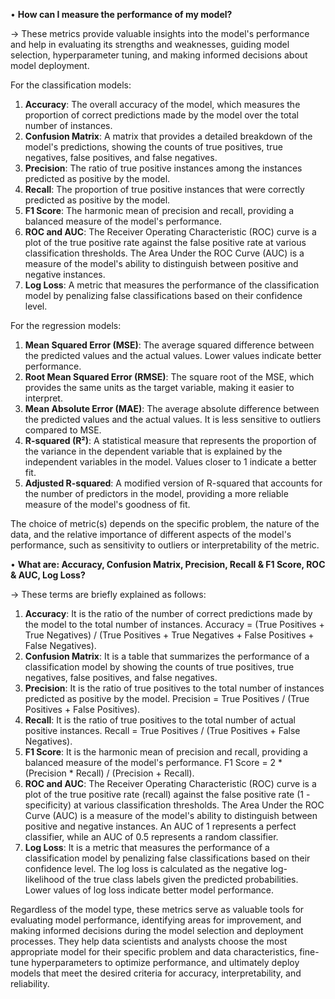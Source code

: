 •	**How can I measure the performance of my model?**

-> These metrics provide valuable insights into the model's performance and help in evaluating its strengths and weaknesses, guiding model selection, hyperparameter tuning, and making informed decisions about model deployment.

For the classification models:
1. **Accuracy**: The overall accuracy of the model, which measures the proportion of correct predictions made by the model over the total number of instances.
2. **Confusion Matrix**: A matrix that provides a detailed breakdown of the model's predictions, showing the counts of true positives, true negatives, false positives, and false negatives.
3. **Precision**: The ratio of true positive instances among the instances predicted as positive by the model.
4. **Recall**: The proportion of true positive instances that were correctly predicted as positive by the model.
5. **F1 Score**: The harmonic mean of precision and recall, providing a balanced measure of the model's performance.
6. **ROC and AUC**: The Receiver Operating Characteristic (ROC) curve is a plot of the true positive rate against the false positive rate at various classification thresholds. The Area Under the ROC Curve (AUC) is a measure of the model's ability to distinguish between positive and negative instances.
7. **Log Loss**: A metric that measures the performance of the classification model by penalizing false classifications based on their confidence level.

For the regression models:
1. **Mean Squared Error (MSE)**: The average squared difference between the predicted values and the actual values. Lower values indicate better performance.
2. **Root Mean Squared Error (RMSE)**: The square root of the MSE, which provides the same units as the target variable, making it easier to interpret.
3. **Mean Absolute Error (MAE)**: The average absolute difference between the predicted values and the actual values. It is less sensitive to outliers compared to MSE.
4. **R-squared (R²)**: A statistical measure that represents the proportion of the variance in the dependent variable that is explained by the independent variables in the model. Values closer to 1 indicate a better fit.
5. **Adjusted R-squared**: A modified version of R-squared that accounts for the number of predictors in the model, providing a more reliable measure of the model's goodness of fit.

The choice of metric(s) depends on the specific problem, the nature of the data, and the relative importance of different aspects of the model's performance, such as sensitivity to outliers or interpretability of the metric.


•	**What are: Accuracy, Confusion Matrix, Precision, Recall & F1 Score, ROC & AUC, Log Loss?**

-> These terms are briefly explained as follows:
1. **Accuracy**: It is the ratio of the number of correct predictions made by the model to the total number of instances. Accuracy = (True Positives + True Negatives) / (True Positives + True Negatives + False Positives + False Negatives).
2. **Confusion Matrix**: It is a table that summarizes the performance of a classification model by showing the counts of true positives, true negatives, false positives, and false negatives.
3. **Precision**: It is the ratio of true positives to the total number of instances predicted as positive by the model. Precision = True Positives / (True Positives + False Positives).
4. **Recall**: It is the ratio of true positives to the total number of actual positive instances. Recall = True Positives / (True Positives + False Negatives).
5. **F1 Score**: It is the harmonic mean of precision and recall, providing a balanced measure of the model's performance. F1 Score = 2 * (Precision * Recall) / (Precision + Recall).
6. **ROC and AUC**: The Receiver Operating Characteristic (ROC) curve is a plot of the true positive rate (recall) against the false positive rate (1 - specificity) at various classification thresholds. The Area Under the ROC Curve (AUC) is a measure of the model's ability to distinguish between positive and negative instances. An AUC of 1 represents a perfect classifier, while an AUC of 0.5 represents a random classifier.
7. **Log Loss**: It is a metric that measures the performance of a classification model by penalizing false classifications based on their confidence level. The log loss is calculated as the negative log-likelihood of the true class labels given the predicted probabilities. Lower values of log loss indicate better model performance.

Regardless of the model type, these metrics serve as valuable tools for evaluating model performance, identifying areas for improvement, and making informed decisions during the model selection and deployment processes. They help data scientists and analysts choose the most appropriate model for their specific problem and data characteristics, fine-tune hyperparameters to optimize performance, and ultimately deploy models that meet the desired criteria for accuracy, interpretability, and reliability.


